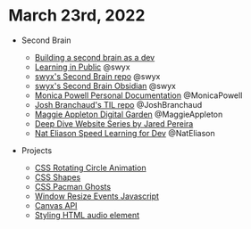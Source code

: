 # March 23rd, 2022
- Second Brain
	- [Building a second brain as a dev](https://aseemthakar.com/how-to-build-a-second-brain-as-a-software-developer/)
	- [Learning in Public](https://www.swyx.io/learn-in-public/) @swyx
	- [swyx's Second Brain repo](https://github.com/sw-yx/brain) @swyx
	- [swyx's Second Brain Obsidian](https://publish.obsidian.md/swyx/2022+-+Archive/Draft+-+Moving+to+Obsidian) @swyx
	- [Monica Powell Personal Documentation](https://github.com/readme/guides/private-documentation) @MonicaPowell
	- [Josh Branchaud's TIL repo](https://dev.to/jbranchaud/how-i-built-a-learning-machine-45k9) @JoshBranchaud
	- [Maggie Appleton Digital Garden](https://maggieappleton.com/garden) @MaggieAppleton
	- [Deep Dive Website Series by Jared Pereira](https://www.youtube.com/watch?v=bUGoPcQleto)
	- [Nat Eliason Speed Learning for Dev](https://www.nateliason.com/medley/281) @NatEliason

- Projects
	- [CSS Rotating Circle Animation](https://dev.to/benjithorpe/rotate-a-circle-with-css-1dp6)
	- [CSS Shapes](https://css-tricks.com/the-shapes-of-css)
	- [CSS Pacman Ghosts](https://codepen.io/_barbier/pen/nazXZe)
	- [Window Resize Events Javascript](https://developer.mozilla.org/en-US/docs/Web/API/Window/resize_event)
	- [Canvas API](https://developer.mozilla.org/en-US/docs/Web/API/Canvas_API)
	- [Styling HTML audio element](https://blog.shahednasser.com/how-to-style-an-audio-element/)

